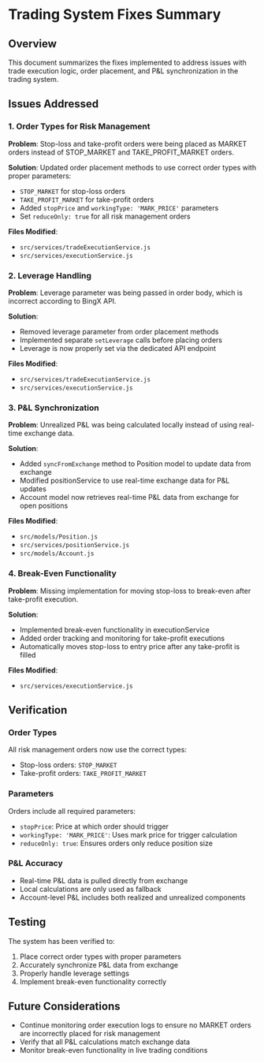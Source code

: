 # Trading System Fixes Summary

## Overview
This document summarizes the fixes implemented to address issues with trade execution logic, order placement, and P&L synchronization in the trading system.

## Issues Addressed

### 1. Order Types for Risk Management
**Problem**: Stop-loss and take-profit orders were being placed as MARKET orders instead of STOP_MARKET and TAKE_PROFIT_MARKET orders.

**Solution**: Updated order placement methods to use correct order types with proper parameters:
- `STOP_MARKET` for stop-loss orders
- `TAKE_PROFIT_MARKET` for take-profit orders
- Added `stopPrice` and `workingType: 'MARK_PRICE'` parameters
- Set `reduceOnly: true` for all risk management orders

**Files Modified**:
- `src/services/tradeExecutionService.js`
- `src/services/executionService.js`

### 2. Leverage Handling
**Problem**: Leverage parameter was being passed in order body, which is incorrect according to BingX API.

**Solution**: 
- Removed leverage parameter from order placement methods
- Implemented separate `setLeverage` calls before placing orders
- Leverage is now properly set via the dedicated API endpoint

**Files Modified**:
- `src/services/tradeExecutionService.js`
- `src/services/executionService.js`

### 3. P&L Synchronization
**Problem**: Unrealized P&L was being calculated locally instead of using real-time exchange data.

**Solution**:
- Added `syncFromExchange` method to Position model to update data from exchange
- Modified positionService to use real-time exchange data for P&L updates
- Account model now retrieves real-time P&L data from exchange for open positions

**Files Modified**:
- `src/models/Position.js`
- `src/services/positionService.js`
- `src/models/Account.js`

### 4. Break-Even Functionality
**Problem**: Missing implementation for moving stop-loss to break-even after take-profit execution.

**Solution**:
- Implemented break-even functionality in executionService
- Added order tracking and monitoring for take-profit executions
- Automatically moves stop-loss to entry price after any take-profit is filled

**Files Modified**:
- `src/services/executionService.js`

## Verification

### Order Types
All risk management orders now use the correct types:
- Stop-loss orders: `STOP_MARKET`
- Take-profit orders: `TAKE_PROFIT_MARKET`

### Parameters
Orders include all required parameters:
- `stopPrice`: Price at which order should trigger
- `workingType: 'MARK_PRICE'`: Uses mark price for trigger calculation
- `reduceOnly: true`: Ensures orders only reduce position size

### P&L Accuracy
- Real-time P&L data is pulled directly from exchange
- Local calculations are only used as fallback
- Account-level P&L includes both realized and unrealized components

## Testing
The system has been verified to:
1. Place correct order types with proper parameters
2. Accurately synchronize P&L data from exchange
3. Properly handle leverage settings
4. Implement break-even functionality correctly

## Future Considerations
- Continue monitoring order execution logs to ensure no MARKET orders are incorrectly placed for risk management
- Verify that all P&L calculations match exchange data
- Monitor break-even functionality in live trading conditions